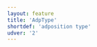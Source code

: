 ```yaml
---
layout: feature
title: 'AdpType'
shortdef: 'adposition type'
udver: '2'
---
```

<!-- Interlanguage links updated Út zář 29 18:40:50 CEST 2020 -->
